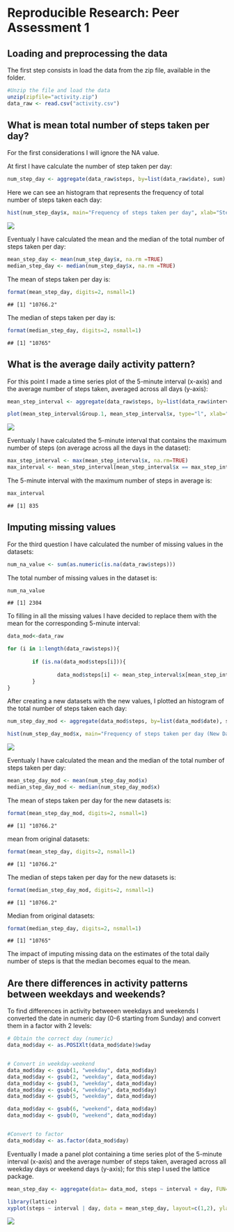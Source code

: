 # Reproducible Research: Peer Assessment 1





## Loading and preprocessing the data

The first step consists in load the data from the zip file, available in the folder.


```r
#Unzip the file and load the data
unzip(zipfile="activity.zip")
data_raw <- read.csv("activity.csv")
```



## What is mean total number of steps taken per day?

For the first considerations I will ignore the NA value.

At first I have calculate the number of step taken per day:


```r
num_step_day <- aggregate(data_raw$steps, by=list(data_raw$date), sum)
```


Here we can see an histogram that represents the frequency of total number of steps taken each day:


```r
hist(num_step_day$x, main="Frequency of steps taken per day", xlab="Steps per day", breaks=10)
```

![](PA1_template_files/figure-html/unnamed-chunk-3-1.png) 


Eventualy I have calculated the mean and the median of the total number of steps taken per day:


```r
mean_step_day <- mean(num_step_day$x, na.rm =TRUE)
median_step_day <- median(num_step_day$x, na.rm =TRUE)
```

The mean of steps taken per day is: 

```r
format(mean_step_day, digits=2, nsmall=1)
```

```
## [1] "10766.2"
```

The median of steps taken per day is: 

```r
format(median_step_day, digits=2, nsmall=1)
```

```
## [1] "10765"
```



## What is the average daily activity pattern?

For this point I made a time series plot of the 5-minute interval (x-axis) and the average number of steps taken, averaged across all days (y-axis):


```r
mean_step_interval <- aggregate(data_raw$steps, by=list(data_raw$interval), FUN=mean, na.rm=TRUE) 

plot(mean_step_interval$Group.1, mean_step_interval$x, type="l", xlab="Intervals", ylab="Number of steps", main="Mean of steps during the day")
```

![](PA1_template_files/figure-html/unnamed-chunk-7-1.png) 


Eventualy I have calculated the 5-minute interval that contains the maximum number of steps (on average across all the days in the dataset):


```r
max_step_interval <- max(mean_step_interval$x, na.rm=TRUE)
max_interval <- mean_step_interval[mean_step_interval$x == max_step_interval, 1]
```

The 5-minute interval with the maximum number of steps in average is: 

```r
max_interval
```

```
## [1] 835
```



## Imputing missing values


For the third question I have calculated the number of missing values in the datasets:

```r
num_na_value <- sum(as.numeric(is.na(data_raw$steps)))
```

The total number of missing values in the dataset is: 

```r
num_na_value
```

```
## [1] 2304
```

To filling in all the missing values I have decided to replace them with the mean for the corresponding 5-minute interval:

```r
data_mod<-data_raw

for (i in 1:length(data_raw$steps)){
        
        if (is.na(data_mod$steps[i])){
        
                data_mod$steps[i] <- mean_step_interval$x[mean_step_interval$Group.1 == as.numeric(data_mod$interval[i]) ]
        }
}
```


After creating a new datasets with the new values, I plotted an histogram of the total number of steps taken each day:

```r
num_step_day_mod <- aggregate(data_mod$steps, by=list(data_mod$date), sum)

hist(num_step_day_mod$x, main="Frequency of steps taken per day (New Datasets)", xlab="Steps per day", breaks=10)
```

![](PA1_template_files/figure-html/unnamed-chunk-13-1.png) 


Eventualy I have calculated the mean and the median of the total number of steps taken per day:

```r
mean_step_day_mod <- mean(num_step_day_mod$x)
median_step_day_mod <- median(num_step_day_mod$x)
```

The mean of steps taken per day for the new datasets is: 

```r
format(mean_step_day_mod, digits=2, nsmall=1)
```

```
## [1] "10766.2"
```
mean from original datasets: 

```r
format(mean_step_day, digits=2, nsmall=1) 
```

```
## [1] "10766.2"
```
The median of steps taken per day for the new datasets is: 

```r
format(median_step_day_mod, digits=2, nsmall=1)
```

```
## [1] "10766.2"
```
Median from original datasets: 

```r
format(median_step_day, digits=2, nsmall=1)
```

```
## [1] "10765"
```

The impact of imputing missing data on the estimates of the total daily number of steps is that the median becomes equal to the mean.


## Are there differences in activity patterns between weekdays and weekends?

To find differences in activity betweeen weekdays and weekends I converted the date in numeric day (0-6 starting from Sunday) and convert them in a factor with 2 levels:

```r
# Obtain the correct day (numeric)
data_mod$day <- as.POSIXlt(data_mod$date)$wday


# Convert in weekday-weekend
data_mod$day <- gsub(1, "weekday", data_mod$day)
data_mod$day <- gsub(2, "weekday", data_mod$day)
data_mod$day <- gsub(3, "weekday", data_mod$day)
data_mod$day <- gsub(4, "weekday", data_mod$day)
data_mod$day <- gsub(5, "weekday", data_mod$day)

data_mod$day <- gsub(6, "weekend", data_mod$day)
data_mod$day <- gsub(0, "weekend", data_mod$day)


#Convert to factor
data_mod$day <- as.factor(data_mod$day)
```



Eventually I made a panel plot containing a time series plot of the 5-minute interval (x-axis) and the average number of steps taken, averaged across all weekday days or weekend days (y-axis); for this step I used the lattice package.

```r
mean_step_day <- aggregate(data= data_mod, steps ~ interval + day, FUN=mean)

library(lattice)
xyplot(steps ~ interval | day, data = mean_step_day, layout=c(1,2), ylab="Number of steps", xlab="Interval", type = "l")
```

![](PA1_template_files/figure-html/unnamed-chunk-20-1.png) 

